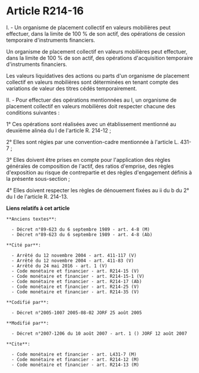 # Article R214-16

I. - Un organisme de placement collectif en valeurs mobilières peut effectuer, dans la limite de 100 % de son actif, des
opérations de cession temporaire d'instruments financiers.

Un organisme de placement collectif en valeurs mobilières peut effectuer, dans la limite de 100 % de son actif, des
opérations d'acquisition temporaire d'instruments financiers.

Les valeurs liquidatives des actions ou parts d'un organisme de placement collectif en valeurs mobilières sont déterminées en
tenant compte des variations de valeur des titres cédés temporairement.

II. - Pour effectuer des opérations mentionnées au I, un organisme de placement collectif en valeurs mobilières doit
respecter chacune des conditions suivantes :

1° Ces opérations sont réalisées avec un établissement mentionné au deuxième alinéa du I de l'article R. 214-12 ;

2° Elles sont régies par une convention-cadre mentionnée à l'article L. 431-7 ;

3° Elles doivent être prises en compte pour l'application des règles générales de composition de l'actif, des ratios
d'emprise, des règles d'exposition au risque de contrepartie et des règles d'engagement définis à la présente sous-section ;

4° Elles doivent respecter les règles de dénouement fixées au ii du b du 2° du I de l'article R. 214-13.

**Liens relatifs à cet article**

	**Anciens textes**:

	  - Décret n°89-623 du 6 septembre 1989 - art. 4-8 (M)
	  - Décret n°89-623 du 6 septembre 1989 - art. 4-8 (Ab)

	**Cité par**:

	  - Arrêté du 12 novembre 2004 - art. 411-117 (V)
	  - Arrêté du 12 novembre 2004 - art. 411-83 (V)
	  - Arrêté du 24 mai 2016 - art. 1 (V)
	  - Code monétaire et financier - art. R214-15 (V)
	  - Code monétaire et financier - art. R214-15-1 (V)
	  - Code monétaire et financier - art. R214-17 (Ab)
	  - Code monétaire et financier - art. R214-25 (V)
	  - Code monétaire et financier - art. R214-35 (V)

	**Codifié par**:

	  - Décret n°2005-1007 2005-08-02 JORF 25 août 2005

	**Modifié par**:

	  - Décret n°2007-1206 du 10 août 2007 - art. 1 () JORF 12 août 2007

	**Cite**:

	  - Code monétaire et financier - art. L431-7 (M)
	  - Code monétaire et financier - art. R214-12 (M)
	  - Code monétaire et financier - art. R214-13 (M)
